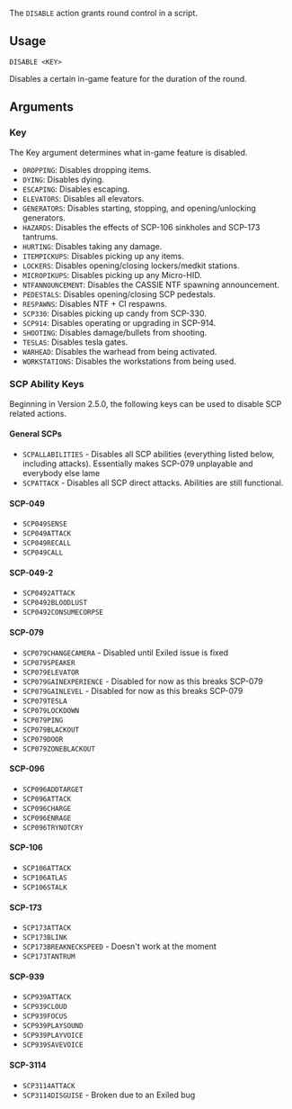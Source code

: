 The `DISABLE` action grants round control in a script.

## Usage
```
DISABLE <KEY>
```
Disables a certain in-game feature for the duration of the round.

## Arguments
### Key
The Key argument determines what in-game feature is disabled.
* `DROPPING`: Disables dropping items.
* `DYING`: Disables dying.
* `ESCAPING`: Disables escaping.
* `ELEVATORS`: Disables all elevators.
* `GENERATORS`: Disables starting, stopping, and opening/unlocking generators.
* `HAZARDS`: Disables the effects of SCP-106 sinkholes and SCP-173 tantrums.
* `HURTING`: Disables taking any damage.
* `ITEMPICKUPS`: Disables picking up any items.
* `LOCKERS`: Disables opening/closing lockers/medkit stations.
* `MICROPIKUPS`: Disables picking up any Micro-HID.
* `NTFANNOUNCEMENT`: Disables the CASSIE NTF spawning announcement.
* `PEDESTALS`: Disables opening/closing SCP pedestals.
* `RESPAWNS`: Disables NTF + CI respawns.
* `SCP330`: Disables picking up candy from SCP-330.
* `SCP914`: Disables operating or upgrading in SCP-914.
* `SHOOTING`: Disables damage/bullets from shooting.
* `TESLAS`: Disables tesla gates.
* `WARHEAD`: Disables the warhead from being activated.
* `WORKSTATIONS`: Disables the workstations from being used.

### SCP Ability Keys
Beginning in Version 2.5.0, the following keys can be used to disable SCP related actions.
#### General SCPs
* `SCPALLABILITIES` - Disables all SCP abilities (everything listed below, including attacks). Essentially makes SCP-079 unplayable and everybody else lame
* `SCPATTACK` - Disables all SCP direct attacks. Abilities are still functional.

#### SCP-049
* `SCP049SENSE`
* `SCP049ATTACK`
* `SCP049RECALL`
* `SCP049CALL`
#### SCP-049-2
* `SCP0492ATTACK`
* `SCP0492BLOODLUST`
* `SCP0492CONSUMECORPSE`
#### SCP-079
* `SCP079CHANGECAMERA` - Disabled until Exiled issue is fixed
* `SCP079SPEAKER`
* `SCP079ELEVATOR`
* `SCP079GAINEXPERIENCE` - Disabled for now as this breaks SCP-079
* `SCP079GAINLEVEL` - Disabled for now as this breaks SCP-079
* `SCP079TESLA`
* `SCP079LOCKDOWN`
* `SCP079PING`
* `SCP079BLACKOUT`
* `SCP079DOOR`
* `SCP079ZONEBLACKOUT`
#### SCP-096
* `SCP096ADDTARGET`
* `SCP096ATTACK`
* `SCP096CHARGE`
* `SCP096ENRAGE`
* `SCP096TRYNOTCRY`
#### SCP-106
* `SCP106ATTACK`
* `SCP106ATLAS`
* `SCP106STALK`
#### SCP-173
* `SCP173ATTACK`
* `SCP173BLINK`
* `SCP173BREAKNECKSPEED` - Doesn't work at the moment
* `SCP173TANTRUM`
#### SCP-939
* `SCP939ATTACK`
* `SCP939CLOUD`
* `SCP939FOCUS`
* `SCP939PLAYSOUND`
* `SCP939PLAYVOICE`
* `SCP939SAVEVOICE`
#### SCP-3114
* `SCP3114ATTACK`
* `SCP3114DISGUISE` - Broken due to an Exiled bug
